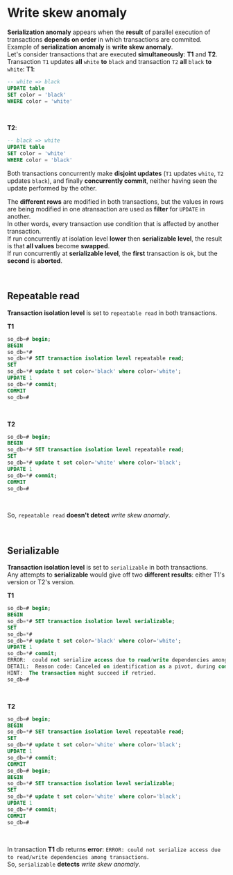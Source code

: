# Write skew anomaly
**Serialization anomaly** appears when the **result** of parallel execution of transactions **depends on order** in which transactions are commited.<br>
Example of **serialization anomaly** is **write skew anomaly**.<br>
Let's consider transactions that are executed **simultaneously**: **T1** and **T2**.<br>
Transaction `T1` updates **all** `white` **to** `black` and transaction `T2` **all** `black` **to** `white`:
**T1**:
```sql
-- white => black
UPDATE table
SET color = 'black'
WHERE color = 'white'
```

<br>

**T2**:
```sql
-- black => white
UPDATE table
SET color = 'white'
WHERE color = 'black'
```

Both transactions concurrently make **disjoint updates** (`T1` updates `white`, `T2` updates `black`), and finally **concurrently commit**, neither having seen the update performed by the other.<br>

The **different rows** are modified in both transactions, but the values in rows are being modified in one atransaction are used as **filter** for `UPDATE` in another.<br>
In other words, every transaction use condition that is affected by another transaction.<br>
If run concurrently at isolation level **lower** then **serializable level**, the result is that **all values** become **swapped**.<br>
If run concurrently at **serializable level**, the **first** transaction is ok, but the **second** is **aborted**.

<br>

## Repeatable read
**Transaction isolation level** is set to `repeatable read` in both transactions.<br>

**T1**
```sql
so_db=# begin;
BEGIN
so_db=*#
so_db=*# SET transaction isolation level repeatable read;
SET
so_db=*# update t set color='black' where color='white';
UPDATE 1
so_db=*# commit;
COMMIT
so_db=#
```

<br>

**T2**
```sql
so_db=# begin;
BEGIN
so_db=*# SET transaction isolation level repeatable read;
SET
so_db=*# update t set color='white' where color='black';
UPDATE 1
so_db=*# commit;
COMMIT
so_db=#
```

<br>

So, `repeatable read` **doesn't detect** *write skew anomaly*.

<br>

## Serializable
**Transaction isolation level** is set to `serializable` in both transactions.<br>
Any attempts to **serializable** would give off two **different results**: either T1's version or T2's version.<br>

**T1**
```sql
so_db=# begin;
BEGIN
so_db=*# SET transaction isolation level serializable;
SET
so_db=*#
so_db=*# update t set color='black' where color='white';
UPDATE 1
so_db=*# commit;
ERROR:  could not serialize access due to read/write dependencies among transactions
DETAIL:  Reason code: Canceled on identification as a pivot, during commit attempt.
HINT:  The transaction might succeed if retried.
so_db=#
```

<br>

**T2**
```sql
so_db=# begin;
BEGIN
so_db=*# SET transaction isolation level repeatable read;
SET
so_db=*# update t set color='white' where color='black';
UPDATE 1
so_db=*# commit;
COMMIT
so_db=# begin;
BEGIN
so_db=*# SET transaction isolation level serializable;
SET
so_db=*# update t set color='white' where color='black';
UPDATE 1
so_db=*# commit;
COMMIT
so_db=#
```

<br>

In transaction **T1** db returns **error**: `ERROR: could not serialize access due to read/write dependencies among transactions`.<br>
So, `serializable` **detects** *write skew anomaly*.